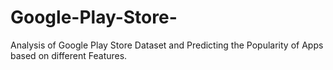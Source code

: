 # Google-Play-Store-
Analysis of Google Play Store Dataset and Predicting the Popularity of Apps based on different Features. 
